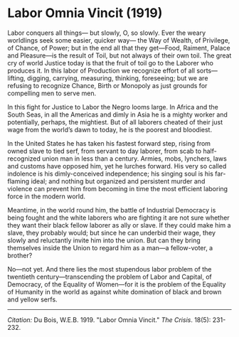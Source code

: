 # Labor Omnia Vincit (1919) 

Labor conquers all things— but slowly, O, so slowly. Ever the weary worldlings seek some easier, quicker way— the Way of Wealth, of Privilege, of Chance, of Power; but in the end all that they get—Food, Raiment, Palace and Pleasure—is the result of Toil, but not always of their own toil. The great cry of world Justice today is that the fruit of toil go to the Laborer who produces it. In this labor of Production we recognize effort of all sorts—lifting, digging, carrying, measuring, thinking, foreseeing; but we are refusing to recognize Chance, Birth or Monopoly as just grounds for compelling men to serve men.

In this fight for Justice to Labor the Negro looms large. In Africa and the South Seas, in all the Americas and dimly in Asia he is a mighty worker and potentially, perhaps, the mightiest. But of all laborers cheated of their just wage from the world’s dawn to today, he is the poorest and bloodiest.

In the United States he has taken his fastest forward step, rising from owned slave to tied serf, from servant to day laborer, from scab to half-recognized union man in less than a century. Armies, mobs, lynchers, laws and customs have opposed him, yet he lurches forward. His very so called indolence is his dimly-conceived independence; his singing soul is his far-flaming ideal; and nothing but organized and persistent murder and violence can prevent him from becoming in time the most efficient laboring force in the modern world.

Meantime, in the world round him, the battle of Industrial Democracy is being fought and the white laborers who are fighting it are not sure whether they want their black fellow laborer as ally or slave. If they could make him a slave, they probably would; but since he can underbid their wage, they slowly and reluctantly invite him into the union. But can they bring themselves inside the Union to regard him as a man—a fellow-voter, a brother?

No—not yet. And there lies the most stupendous labor problem of the twentieth century—transcending the problem of Labor and Capital, of Democracy, of the Equality of Women—for it is the problem of the Equality of Humanity in the world as against white domination of black and brown and yellow serfs.


______________
*Citation:* Du Bois, W.E.B. 1919. "Labor Omnia Vincit." *The Crisis*. 18(5): 231-232.

